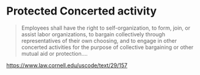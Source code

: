 # Protected Concerted activity

> Employees shall have the right to self-organization, to form, join, or assist labor organizations, to bargain collectively through representatives of their own choosing, and to engage in other concerted activities for the purpose of collective bargaining or other mutual aid or protection....

https://www.law.cornell.edu/uscode/text/29/157
